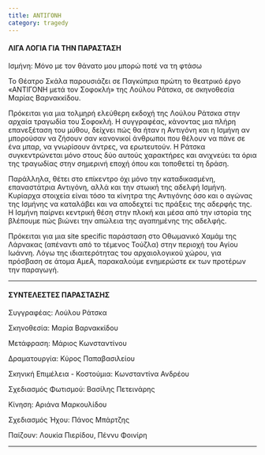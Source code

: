 ```yaml
---
title: ΑΝΤΙΓΟΝΗ
category: tragedy
---
```


#### ΛΙΓΑ ΛΟΓΙΑ ΓΙΑ ΤΗΝ ΠΑΡΑΣΤΑΣΗ

Ισμήνη: Μόνο με τον θάνατο μου μπορώ ποτέ να τη φτάσω

Το Θέατρο Σκάλα παρουσιάζει σε Παγκύπρια πρώτη το θεατρικό έργο «ΑΝΤΙΓΟΝΗ μετά τον Σοφοκλή» της Λούλου Ράτσκα, σε σκηνοθεσία Μαρίας Βαρνακκίδου.

Πρόκειται για μια τολμηρή ελεύθερη εκδοχή της Λούλου Ράτσκα στην αρχαία τραγωδία του Σοφοκλή. Η συγγραφέας, κάνοντας μια πλήρη επανεξέταση του μύθου, δείχνει πώς θα ήταν η Αντιγόνη και η Ισμήνη αν μπορούσαν να ζήσουν σαν κανονικοί άνθρωποι που θέλουν να πάνε σε ένα μπαρ, να γνωρίσουν άντρες, να ερωτευτούν. Η Ράτσκα συγκεντρώνεται μόνο στους δύο αυτούς χαρακτήρες και ανιχνεύει τα όρια της τραγωδίας στην σημερινή εποχή όπου και τοποθετεί τη δράση.  

Παράλληλα, θέτει στο επίκεντρο όχι μόνο την καταδικασμένη, επαναστάτρια Αντιγόνη, αλλά και την στωική της αδελφή Ισμήνη. Κυρίαρχα στοιχεία είναι τόσο τα κίνητρα της Αντιγόνης όσο και ο αγώνας της Ισμήνης να καταλάβει και να αποδεχτεί τις πράξεις της αδερφής της. Η Ισμήνη παίρνει κεντρική θέση στην πλοκή και μέσα από την ιστορία της βλέπουμε πώς βιώνει την απώλεια της αγαπημένης της αδελφής.

Πρόκειται για μια site specific παράσταση στο Οθωμανικό Χαμάμ της Λάρνακας (απέναντι από το τέμενος Τούζλα) στην περιοχή του Αγίου Ιωάννη. Λόγω της ιδιαιτερότητας του αρχαιολογικού χώρου, για πρόσβαση σε άτομα ΑμεΑ, παρακαλούμε ενημερώστε εκ των προτέρων την παραγωγή.

***

#### ΣΥΝΤΕΛΕΣΤΕΣ ΠΑΡΑΣΤΑΣΗΣ

Συγγραφέας: Λούλου Ράτσκα

Σκηνοθεσία: Μαρία Βαρνακκίδου

Μετάφραση: Μάριος Κωνσταντίνου

Δραματουργία: Κύρος Παπαβασιλείου

Σκηνική Επιμέλεια - Κοστούμια: Κωνσταντίνα Ανδρέου

Σχεδιασμός Φωτισμού: Βασίλης Πετεινάρης

Κίνηση: Αριάνα Μαρκουλίδου

Σχεδιασμός Ήχου: Πάνος Μπάρτζης

Παίζουν: Λουκία Πιερίδου, Πέννυ Φοινίρη

***
